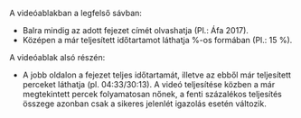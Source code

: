 A videóablakban a legfelső sávban:
* Balra mindig az adott fejezet címét olvashatja (Pl.: Áfa 2017). 
* Középen a már teljesített időtartamot láthatja %-os formában (Pl.: 15 %).  

A videóablak alsó részén:
* A jobb oldalon a fejezet teljes időtartamát, illetve az ebből már teljesített perceket láthatja (pl. 04:33/30:13). A videó teljesítése közben a már megtekintett percek folyamatosan nőnek, a fenti százalékos teljesítés összege azonban csak a sikeres jelenlét igazolás esetén változik.